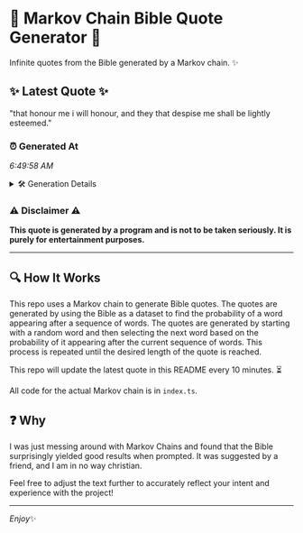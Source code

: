 # 📖 Markov Chain Bible Quote Generator 📖

Infinite quotes from the Bible generated by a Markov chain. ✨

## ✨ Latest Quote ✨
"that honour me i will honour, and they that despise me shall be lightly esteemed."

### ⏰ Generated At
*6:49:58 AM*

<details>
    <summary>🛠️ Generation Details</summary>
    <p>
        <strong>🌱 Seed:</strong> that<br>
        <strong>🔄 Iterations:</strong> 14<br>
        <strong>📜 Context History:</strong><br>[ that ]: honour<br>[ that, honour ]: me<br>[ that, honour, me ]: i<br>[ that, honour, me, i ]: will<br>[ that, honour, me, i, will ]: honour,<br>[ that, honour, me, i, will, honour, ]: and<br>[ honour, me, i, will, honour,, and ]: they<br>[ me, i, will, honour,, and, they ]: that<br>[ i, will, honour,, and, they, that ]: despise<br>[ will, honour,, and, they, that, despise ]: me<br>[ honour,, and, they, that, despise, me ]: shall<br>[ and, they, that, despise, me, shall ]: be<br>[ they, that, despise, me, shall, be ]: lightly<br>[ that, despise, me, shall, be, lightly ]: esteemed.<br>
    </p>
</details>

### ⚠️ Disclaimer ⚠️
**This quote is generated by a program and is not to be taken seriously. It is purely for entertainment purposes.**

---

## 🔍 How It Works

This repo uses a Markov chain to generate Bible quotes. The quotes are generated by using the Bible as a dataset to find the probability of a word appearing after a sequence of words. The quotes are generated by starting with a random word and then selecting the next word based on the probability of it appearing after the current sequence of words. This process is repeated until the desired length of the quote is reached.

This repo will update the latest quote in this README every 10 minutes. ⏳

All code for the actual Markov chain is in `index.ts`.

## ❓ Why

I was just messing around with Markov Chains and found that the Bible surprisingly yielded good results when prompted. 
It was suggested by a friend, and I am in no way christian.

Feel free to adjust the text further to accurately reflect your intent and experience with the project!

---

*Enjoy*✨

